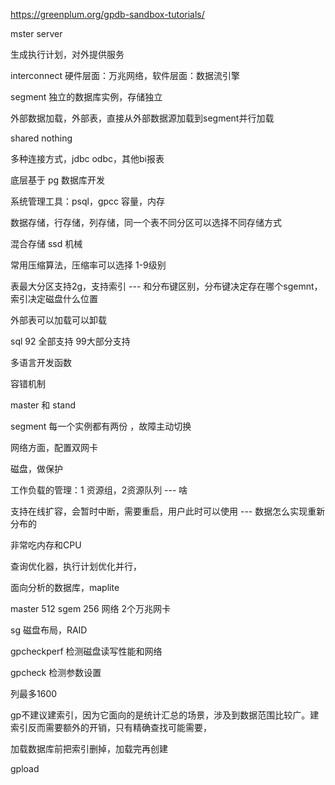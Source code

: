 https://greenplum.org/gpdb-sandbox-tutorials/


mster server

生成执行计划，对外提供服务

interconnect 硬件层面：万兆网络，软件层面：数据流引擎

segment 独立的数据库实例，存储独立

外部数据加载，外部表，直接从外部数据源加载到segment并行加载

shared nothing 

多种连接方式，jdbc odbc，其他bi报表

底层基于 pg 数据库开发

系统管理工具：psql，gpcc 容量，内存

数据存储，行存储，列存储，同一个表不同分区可以选择不同存储方式

混合存储 ssd 机械

常用压缩算法，压缩率可以选择 1-9级别

表最大分区支持2g，支持索引                          --- 和分布键区别，分布键决定存在哪个sgemnt，索引决定磁盘什么位置

外部表可以加载可以卸载

sql 92 全部支持 99大部分支持 

多语言开发函数

容错机制

master 和 stand

segment 每一个实例都有两份 ，故障主动切换

网络方面，配置双网卡

磁盘，做保护

工作负载的管理：1 资源组，2资源队列                    --- 啥

支持在线扩容，会暂时中断，需要重启，用户此时可以使用              --- 数据怎么实现重新分布的


非常吃内存和CPU

查询优化器，执行计划优化并行，


面向分析的数据库，maplite

master 512 
sgem 256
网络 2个万兆网卡


sg 磁盘布局，RAID

gpcheckperf 检测磁盘读写性能和网络

gpcheck 检测参数设置

列最多1600

gp不建议建索引，因为它面向的是统计汇总的场景，涉及到数据范围比较广。建索引反而需要额外的开销，只有精确查找可能需要，

加载数据库前把索引删掉，加载完再创建

gpload